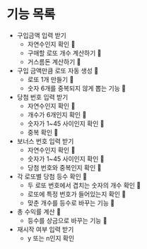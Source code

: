 # 기능 목록

- 구입금액 입력 받기
  - 자연수인지 확인 💖
  - 구매할 로또 개수 계산하기 💖
  - 거스름돈 계산하기 💖
- 구입 금액만큼 로또 자동 생성 💖
  - 로또 1개 만들기 💖
  - 숫자 6개를 중복되지 않게 뽑는 기능 💖
- 당첨 번호 입력 받기
  - 자연수인지 확인 💖
  - 개수가 6개인지 확인 💖
  - 숫자가 1~45 사이인지 확인 💖
  - 중복 확인 💖
- 보너스 번호 입력 받기
  - 자연수인지 확인 💖
  - 숫자가 1~45 사이인지 확인 💖
  - 당첨 번호와 중복인지 확인 💖
- 각 로또별 당첨 등수 확인 💖
  - 두 로또 번호에서 겹치는 숫자의 개수 확인 💖
  - 로또에 특정 번호가 들어있는지 확인 💖
  - 맞춘 개수를 등수로 바꾸는 기능 💖
- 총 수익률 계산 💖
  - 등수를 상금으로 바꾸는 기능 💖
- 재시작 여부 입력 받기
  - y 또는 n인지 확인